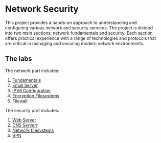 # Network Security

This project provides a hands-on approach to understanding and configuring various network and security services. The project is divided into two main sections: network fundamentals and security. Each section offers practical experience with a range of technologies and protocols that are critical in managing and securing modern network environments.

## The labs

The network part includes:

1. [Fundamentals](Fundamentals/README.md)
2. [Email Server](<Email server/README.md>)
3. [IPV6 Configuration](ipv6/README.md)
4. [Encryption Filesystems](EncryptionFilesystem/README.md)
5. [Filewall](Filewall\README.md)

The security part includes:

1. [Web Server](<Web server/README.md>)
2. [DNS Serverr](DNS/README.md)
3. [Network filesystems](<Network filesystems/README.md>)
4. [VPN](VPN/README.md)